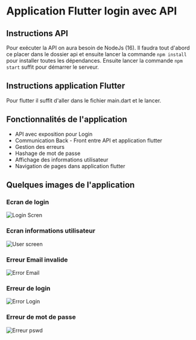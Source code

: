 # Application Flutter login avec API
## Instructions API
Pour exécuter la API on aura besoin de NodeJs (16). 
Il faudra tout d'abord ce placer dans le dossier api et ensuite lancer la commande `npm install`
pour installer toutes les dépendances.
Ensuite lancer la commande `npm start` suffit pour démarrer le serveur.

## Instructions application Flutter
Pour flutter il suffit d'aller dans le fichier main.dart et le lancer.

## Fonctionnalités de l'application
- API avec exposition pour Login
- Communication Back - Front entre API et application flutter
- Gestion des erreurs
- Hashage de mot de passe
- Affichage des informations utilisateur
- Navigation de pages dans application flutter

## Quelques images de l'application
### Ecran de login
![Login Scren](https://github.com/cerensec/flutter-exam-api/blob/main/img/ecran-login.png?raw=true)

### Ecran informations utilisateur
![User screen](https://github.com/cerensec/flutter-exam-api/blob/main/img/ecran-user.png?raw=true)

### Erreur Email invalide
![Error Email](https://github.com/cerensec/flutter-exam-api/blob/main/img/email-invalide.png?raw=true)

### Erreur de login
![Error Login](https://github.com/cerensec/flutter-exam-api/blob/main/img/erreur-login.png?raw=true)

### Erreur de mot de passe
![Erreur pswd](https://github.com/cerensec/flutter-exam-api/blob/main/img/mdp-court.png?raw=true)


